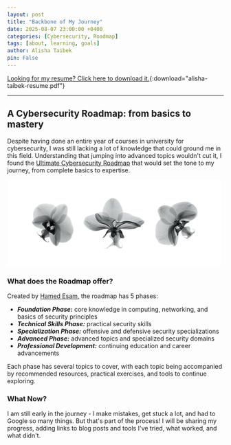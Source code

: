 ```yaml
---
layout: post
title: "Backbone of My Journey"
date: 2025-08-07 23:00:00 +0400
categories: [Cybersecurity, Roadmap]
tags: [about, learning, goals]
author: Alisha Taibek
pin: False
---
```


[Looking for my resume? Click here to download it.](/assets/files/alisha-taibek-resume.pdf){:download="alisha-taibek-resume.pdf"}

---

## A Cybersecurity Roadmap: from basics to mastery

Despite having done an entire year of courses in university for cybersecurity, I was still lacking a lot of knowledge that could ground me in this field. Understanding that jumping into advanced topics wouldn't cut it, I found the [Ultimate Cybersecurity Roadmap](https://github.com/Hamed233/Cybersecurity-Mastery-Roadmap) that would set the tone to my journey, from complete basics to expertise.

![Image of a lake](/assets/img/roadmap-image.png)

### What does the Roadmap offer?

Created by [Hamed Esam](https://hamedesam.info/), the roadmap has 5 phases:
- ***Foundation Phase:*** core knowledge in computing, networking, and basics of security principles
- ***Technical Skills Phase:*** practical security skills
- ***Specialization Phase:*** offensive and defensive security specializations
- ***Advanced Phase:*** advanced topics and specialized security domains
- ***Professional Development:*** continuing education and career advancements

Each phase has several topics to cover, with each topic being accompanied by recommended resources, practical exercises, and tools to continue exploring. 

### What Now? 

I am still early in the journey - I make mistakes, get stuck a lot, and had to Google so many things. But that's part of the process! I will be sharing my progress, adding links to blog posts and tools I've tried, what worked, and what didn't. 

